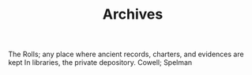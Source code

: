 ---
title: Archives
letter: A
permalink: "/definitions/archives.html"
body: The Rolls; any place where ancient records, charters, and evidences are kept
  In libraries, the private depository. Cowell; Spelman
published_at: '2018-07-07'
layout: post
---